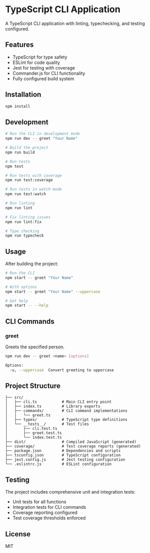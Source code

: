 # TypeScript CLI Application

A TypeScript CLI application with linting, typechecking, and testing configured.

## Features

- TypeScript for type safety
- ESLint for code quality
- Jest for testing with coverage
- Commander.js for CLI functionality
- Fully configured build system

## Installation

```bash
npm install
```

## Development

```bash
# Run the CLI in development mode
npm run dev -- greet "Your Name"

# Build the project
npm run build

# Run tests
npm test

# Run tests with coverage
npm run test:coverage

# Run tests in watch mode
npm run test:watch

# Run linting
npm run lint

# Fix linting issues
npm run lint:fix

# Type checking
npm run typecheck
```

## Usage

After building the project:

```bash
# Run the CLI
npm start -- greet "Your Name"

# With options
npm start -- greet "Your Name" --uppercase

# Get help
npm start -- --help
```

## CLI Commands

### greet

Greets the specified person.

```bash
npm run dev -- greet <name> [options]

Options:
  -u, --uppercase  Convert greeting to uppercase
```

## Project Structure

```
├── src/
│   ├── cli.ts           # Main CLI entry point
│   ├── index.ts         # Library exports
│   ├── commands/        # CLI command implementations
│   │   └── greet.ts
│   ├── types/           # TypeScript type definitions
│   └── __tests__/       # Test files
│       ├── cli.test.ts
│       ├── greet.test.ts
│       └── index.test.ts
├── dist/                # Compiled JavaScript (generated)
├── coverage/            # Test coverage reports (generated)
├── package.json         # Dependencies and scripts
├── tsconfig.json        # TypeScript configuration
├── jest.config.js       # Jest testing configuration
└── .eslintrc.js         # ESLint configuration
```

## Testing

The project includes comprehensive unit and integration tests:

- Unit tests for all functions
- Integration tests for CLI commands
- Coverage reporting configured
- Test coverage thresholds enforced

## License

MIT